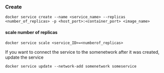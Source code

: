### Create 
`docker service create --name <service_name> --replicas <number_of_replicas> -p <host_port>:<container_port> <image_name>`

#### scale number of replicas
`docker service scale <service_ID>=<numberof_replicas>`


If you want to connect the service to the somenetwork after it was created, update the service
```
docker service update --network-add somenetwork someservice
```

